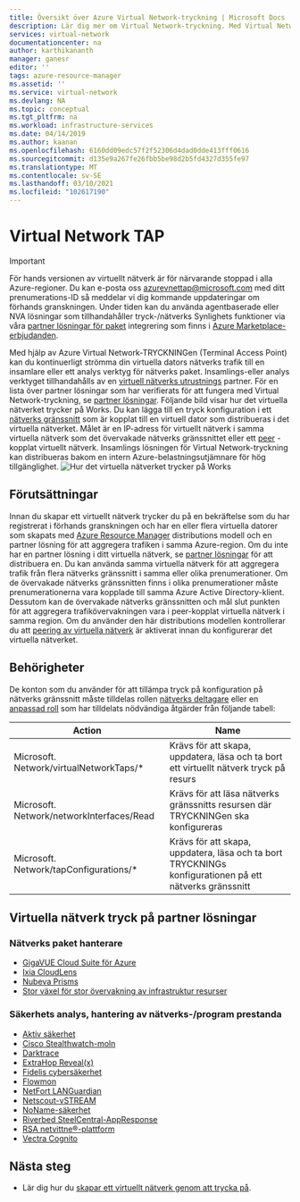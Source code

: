 ```yaml
---
title: Översikt över Azure Virtual Network-tryckning | Microsoft Docs
description: Lär dig mer om Virtual Network-tryckning. Med Virtual Network-tryckning får du en djup kopia av den virtuella datorns nätverks trafik som kan strömmas till en paket insamlare.
services: virtual-network
documentationcenter: na
author: karthikananth
manager: ganesr
editor: ''
tags: azure-resource-manager
ms.assetid: ''
ms.service: virtual-network
ms.devlang: NA
ms.topic: conceptual
ms.tgt_pltfrm: na
ms.workload: infrastructure-services
ms.date: 04/14/2019
ms.author: kaanan
ms.openlocfilehash: 6160dd09edc57f2f52306d4dad0dde413fff0616
ms.sourcegitcommit: d135e9a267fe26fbb5be98d2b5fd4327d355fe97
ms.translationtype: MT
ms.contentlocale: sv-SE
ms.lasthandoff: 03/10/2021
ms.locfileid: "102617190"
---
```

# <a name="virtual-network-tap"></a>Virtual Network TAP
> [!IMPORTANT]
> För hands versionen av virtuellt nätverk är för närvarande stoppad i alla Azure-regioner. Du kan e-posta oss <azurevnettap@microsoft.com> med ditt prenumerations-ID så meddelar vi dig kommande uppdateringar om förhands granskningen. Under tiden kan du använda agentbaserade eller NVA lösningar som tillhandahåller tryck-/nätverks Synlighets funktioner via våra [partner lösningar för paket](#virtual-network-tap-partner-solutions) integrering som finns i [Azure Marketplace-erbjudanden](https://azuremarketplace.microsoft.com/marketplace/apps/category/networking?page=1&subcategories=appliances%3Ball&search=Network%20Traffic&filters=partners).

Med hjälp av Azure Virtual Network-TRYCKNINGen (Terminal Access Point) kan du kontinuerligt strömma din virtuella dators nätverks trafik till en insamlare eller ett analys verktyg för nätverks paket. Insamlings-eller analys verktyget tillhandahålls av en [virtuell nätverks utrustnings](https://azure.microsoft.com/solutions/network-appliances/) partner. För en lista över partner lösningar som har verifierats för att fungera med Virtual Network-tryckning, se [partner lösningar](#virtual-network-tap-partner-solutions).
Följande bild visar hur det virtuella nätverket trycker på Works. Du kan lägga till en tryck konfiguration i ett [nätverks gränssnitt](virtual-network-network-interface.md) som är kopplat till en virtuell dator som distribueras i det virtuella nätverket. Målet är en IP-adress för virtuellt nätverk i samma virtuella nätverk som det övervakade nätverks gränssnittet eller ett [peer](virtual-network-peering-overview.md) -kopplat virtuellt nätverk. Insamlings lösningen för Virtual Network-tryckning kan distribueras bakom en intern Azure-belastningsutjämnare för hög tillgänglighet.
![Hur det virtuella nätverket trycker på Works](./media/virtual-network-tap/architecture.png)

## <a name="prerequisites"></a>Förutsättningar

Innan du skapar ett virtuellt nätverk trycker du på en bekräftelse som du har registrerat i förhands granskningen och har en eller flera virtuella datorer som skapats med [Azure Resource Manager](../azure-resource-manager/management/overview.md?toc=%2fazure%2fvirtual-network%2ftoc.json) distributions modell och en partner lösning för att aggregera trafiken i samma Azure-region. Om du inte har en partner lösning i ditt virtuella nätverk, se [partner lösningar](#virtual-network-tap-partner-solutions) för att distribuera en. Du kan använda samma virtuella nätverk för att aggregera trafik från flera nätverks gränssnitt i samma eller olika prenumerationer. Om de övervakade nätverks gränssnitten finns i olika prenumerationer måste prenumerationerna vara kopplade till samma Azure Active Directory-klient. Dessutom kan de övervakade nätverks gränssnitten och mål slut punkten för att aggregera trafikövervakningen vara i peer-kopplat virtuella nätverk i samma region. Om du använder den här distributions modellen kontrollerar du att [peering av virtuella nätverk](virtual-network-peering-overview.md) är aktiverat innan du konfigurerar det virtuella nätverket.

## <a name="permissions"></a>Behörigheter

De konton som du använder för att tillämpa tryck på konfiguration på nätverks gränssnitt måste tilldelas rollen [nätverks deltagare](../role-based-access-control/built-in-roles.md?toc=%2fazure%2fvirtual-network%2ftoc.json#network-contributor) eller en [anpassad roll](../role-based-access-control/custom-roles.md?toc=%2fazure%2fvirtual-network%2ftoc.json) som har tilldelats nödvändiga åtgärder från följande tabell:

| Action | Name |
|---|---|
| Microsoft. Network/virtualNetworkTaps/* | Krävs för att skapa, uppdatera, läsa och ta bort ett virtuellt nätverk tryck på resurs |
| Microsoft. Network/networkInterfaces/Read | Krävs för att läsa nätverks gränssnitts resursen där TRYCKNINGen ska konfigureras |
| Microsoft. Network/tapConfigurations/* | Krävs för att skapa, uppdatera, läsa och ta bort TRYCKNINGs konfigurationen på ett nätverks gränssnitt |


## <a name="virtual-network-tap-partner-solutions"></a>Virtuella nätverk tryck på partner lösningar

### <a name="network-packet-brokers"></a>Nätverks paket hanterare

- [GigaVUE Cloud Suite för Azure](https://www.gigamon.com/solutions/cloud/public-cloud/gigavue-cloud-suite-azure.html)
- [Ixia CloudLens](https://www.ixiacom.com/cloudlens/cloudlens-azure)
- [Nubeva Prisms](https://www.nubeva.com/azurevtap)
- [Stor växel för stor övervakning av infrastruktur resurser](https://www.bigswitch.com/products/big-monitoring-fabric/public-cloud/microsoft-azure)

### <a name="security-analytics-networkapplication-performance-management"></a>Säkerhets analys, hantering av nätverks-/program prestanda

- [Aktiv säkerhet](https://awakesecurity.com/technology-partners/microsoft-azure/)
- [Cisco Stealthwatch-moln](https://blogs.cisco.com/security/cisco-stealthwatch-cloud-and-microsoft-azure-reliable-cloud-infrastructure-meets-comprehensive-cloud-security)
- [Darktrace](https://www.darktrace.com/en/azure/)
- [ExtraHop Reveal(x)](https://www.extrahop.com/partners/tech-partners/microsoft/)
- [Fidelis cybersäkerhet](https://www.fidelissecurity.com/technology-partners/microsoft-azure )
- [Flowmon](https://www.flowmon.com/blog/azure-vtap)
- [NetFort LANGuardian](https://www.netfort.com/languardian/solutions/visibility-in-azure-network-tap/)
- [Netscout-vSTREAM]( https://www.netscout.com/marketplace-azure)
- [NoName-säkerhet](https://nonamesecurity.com/)
- [Riverbed SteelCentral-AppResponse]( https://www.riverbed.com/products/steelcentral/steelcentral-appresponse-11.html)
- [RSA netvittne®-plattform](https://www.rsa.com/content/dam/en/solution-brief/rsa-netwitness-platform-overview-for-federal-agencies.pdf)
- [Vectra Cognito](https://vectra.ai/microsoftazure)



## <a name="next-steps"></a>Nästa steg

- Lär dig hur du [skapar ett virtuellt nätverk genom att trycka på](tutorial-tap-virtual-network-cli.md).

